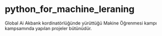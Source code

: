 # python_for_machine_leraning
Global Ai Akbank kordinatörlüğünde yürüttüğü Makine Öğrenmesi kampı kampsamında yapılan projeler bütünüdür.
